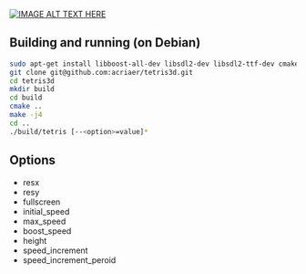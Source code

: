 
[![IMAGE ALT TEXT HERE](https://img.youtube.com/vi/DZRnGjES52k/0.jpg)](https://youtu.be/DZRnGjES52k)

## Building and running (on Debian)

``` bash
sudo apt-get install libboost-all-dev libsdl2-dev libsdl2-ttf-dev cmake
git clone git@github.com:acriaer/tetris3d.git
cd tetris3d
mkdir build
cd build
cmake ..
make -j4
cd ..
./build/tetris [--<option>=value]*
```

## Options
 - resx
 - resy
 - fullscreen
 - initial_speed 
 - max_speed 
 - boost_speed 
 - height 
 - speed_increment
 - speed_increment_peroid